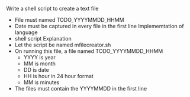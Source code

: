 Write a shell script to create a text file
  * File must named TODO_YYYYMMDD_HHMM
  * Date must be captured in every file in the first line
 Implememtation of language
  * shell script
 Explanation
  * Let the script be named mfilecreator.sh
  * On running this file, a file named TODO_YYYYMMDD_HHMM
     * YYYY is year
     * MM is month
     * DD is date
     * HH is hour in 24 hour format
     * MM is minutes
  * The files must contain the YYYYMMDD in the first line
  
  

